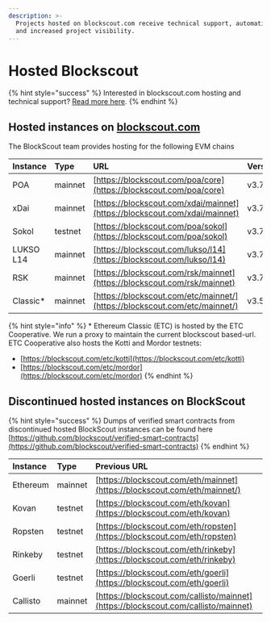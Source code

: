 ```yaml
---
description: >-
  Projects hosted on blockscout.com receive technical support, automatic updates
  and increased project visibility.
---
```


# Hosted Blockscout

{% hint style="success" %}
Interested in blockscout.com hosting and technical support? [Read more here](../../for-projects/premium-features/your-chain-on-blockscout.com.md).
{% endhint %}

## Hosted instances on [blockscout.com](http://blockscout.com)

The BlockScout team provides hosting for the following EVM chains

| Instance | Type | URL | Version |
| :--- | :--- | :--- | :--- |
| POA | mainnet | [https://blockscout.com/poa/core](https://blockscout.com/poa/core) | v3.7.3 |
| xDai | mainnet | [https://blockscout.com/xdai/mainnet](https://blockscout.com/xdai/mainnet) | v3.7.3 |
| Sokol | testnet | [https://blockscout.com/poa/sokol](https://blockscout.com/poa/sokol) | v3.7.3 |
| LUKSO L14 | mainnet | [https://blockscout.com/lukso/l14](https://blockscout.com/lukso/l14) | v3.7.2 |
| RSK | mainnet | [https://blockscout.com/rsk/mainnet](https://blockscout.com/rsk/mainnet) | v3.7.2 |
| Classic\* | mainnet | [https://blockscout.com/etc/mainnet/](https://blockscout.com/etc/mainnet/) | v3.5.0 |

{% hint style="info" %}
\* Ethereum Classic \(ETC\) is hosted by the ETC Cooperative. We run a proxy to maintain the current blockscout based-url. ETC Cooperative also hosts the Kotti and Mordor testnets:

* [https://blockscout.com/etc/kotti](https://blockscout.com/etc/kotti)
* [https://blockscout.com/etc/mordor](https://blockscout.com/etc/mordor)
{% endhint %}

## Discontinued hosted instances on BlockScout

{% hint style="success" %}
Dumps of verified smart contracts from discontinued hosted BlockScout instances can be found here [https://github.com/blockscout/verified-smart-contracts](https://github.com/blockscout/verified-smart-contracts)
{% endhint %}

| Instance | Type | Previous URL |
| :--- | :--- | :--- |
| Ethereum | mainnet | [https://blockscout.com/eth/mainnet](https://blockscout.com/eth/mainnet/) |
| Kovan | testnet | [https://blockscout.com/eth/kovan](https://blockscout.com/eth/kovan) |
| Ropsten | testnet | [https://blockscout.com/eth/ropsten](https://blockscout.com/eth/ropsten) |
| Rinkeby | testnet | [https://blockscout.com/eth/rinkeby](https://blockscout.com/eth/rinkeby) |
| Goerli | testnet | [https://blockscout.com/eth/goerli](https://blockscout.com/eth/goerli) |
| Callisto | mainnet | [https://blockscout.com/callisto/mainnet](https://blockscout.com/callisto/mainnet) |

